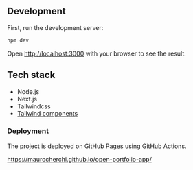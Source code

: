 ## Development

First, run the development server:

```bash
npm dev
```

Open [http://localhost:3000](http://localhost:3000) with your browser to see the result.

## Tech stack

* Node.js
* Next.js
* Tailwindcss
* [Tailwind components](https://tailwindui.com/components)

### Deployment

The project is deployed on GitHub Pages using GitHub Actions.

https://maurocherchi.github.io/open-portfolio-app/
